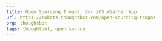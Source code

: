```yaml
---
title: Open Sourcing Tropos, Our iOS Weather App
url: https://robots.thoughtbot.com/open-sourcing-tropos
org: thoughtbot
tags: thoughtbot, open source
---
```

